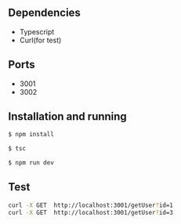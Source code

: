 ## Dependencies

- Typescript
- Curl(for test)

## Ports
- 3001
- 3002

## Installation and running
```bash
$ npm install

$ tsc

$ npm run dev
```
## Test

```bash
curl -X GET  http://localhost:3001/getUser?id=1
curl -X GET  http://localhost:3001/getUser?id=3
```
